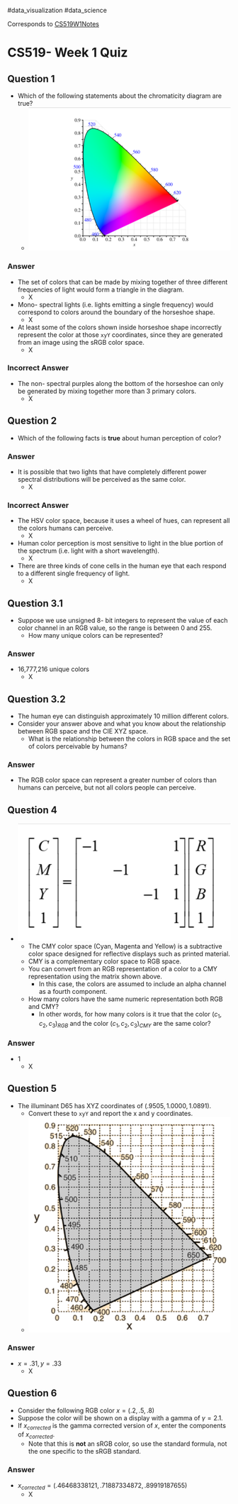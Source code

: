 #data_visualization #data_science 

Corresponds to [CS519W1Notes](../../W1/CS519W1Notes.md)

# CS519- Week 1 Quiz

## Question 1

- Which of the following statements about the chromaticity diagram are true?
	- ![](assets/Chromaticity.png)

### Answer

- The set of colors that can be made by mixing together of three different frequencies of light would form a triangle in the diagram.
	- X
- Mono- spectral lights (i.e. lights emitting a single frequency) would correspond to colors around the boundary of the horseshoe shape.
	- X
- At least some of the colors shown inside horseshoe shape incorrectly represent the color at those `xyY` coordinates, since they are generated from an image using the sRGB color space.
	- X

### Incorrect Answer

- The non- spectral purples along the bottom of the horseshoe can only be generated by mixing together more than 3 primary colors.
	- X
## Question 2

- Which of the following facts is **true** about human perception of color?

### Answer

- It is possible that two lights that have completely different power spectral distributions will be perceived as the same color.
	- X

### Incorrect Answer

- The HSV color space, because it uses a wheel of hues, can represent all the colors humans can perceive.
	- X
- Human color perception is most sensitive to light in the blue portion of the spectrum (i.e. light with a short wavelength).
	- X
- There are three kinds of cone cells in the human eye that each respond to a different single frequency of light.
	- X

## Question 3.1

- Suppose we use unsigned 8- bit integers to represent the value of each color channel in an RGB value, so the range is between 0 and 255.
	- How many unique colors can be represented?

### Answer

- 16,777,216 unique colors
	- X

## Question 3.2

- The human eye can distinguish approximately 10 million different colors. 
- Consider your answer above and what you know about the relationship between RGB space and the CIE XYZ space. 
	- What is the relationship between the colors in RGB space and the set of colors perceivable by humans?

### Answer

- The RGB color space can represent a greater number of colors than humans can perceive, but not all colors people can perceive.

## Question 4

- ![](assets/CMY.png)
	- The CMY color space (Cyan, Magenta and Yellow) is a subtractive color space designed for reflective displays such as printed material.
	- CMY is a complementary color space to RGB space. 
	- You can convert from an RGB representation of a color to a CMY representation using the matrix shown above. 
		- In this case, the colors are assumed to include an alpha channel as a fourth component.
	- How many colors have the same numeric representation both RGB and CMY? 
		- In other words, for how many colors is it true that the color $(c_1,c_2,c_3)_{RGB}$ and the color $(c_1,c_2,c_3)_{CMY}$ are the same color?

### Answer

- 1
	- X

## Question 5

- The illuminant D65 has XYZ coordinates of $(.9505, 1.0000, 1.0891)$.
	- Convert these to `xyY` and report the x and y coordinates.
	- ![](assets/D65.png)

### Answer

- $x = .31, y = .33$
	- X

## Question 6

- Consider the following RGB color $x = (.2, .5, .8)$
- Suppose the color will be shown on a display with a gamma of $\gamma = 2.1$.
- If $x_{corrected}$ is the gamma corrected version of $x$, enter the components of $x_{corrected}$.
	- Note that this is **not** an sRGB color, so use the standard formula, not the one specific to the sRGB standard.

### Answer

- $x_{corrected} = (.46468338121, .71887334872, .89919187655)$
	- X